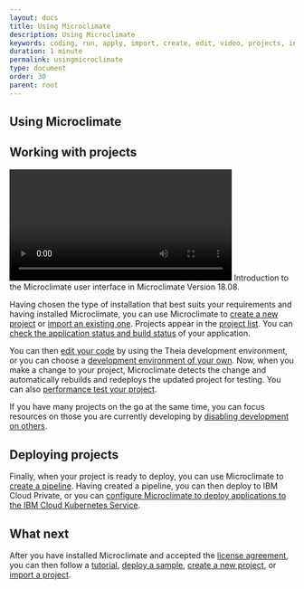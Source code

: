 ```yaml
---
layout: docs
title: Using Microclimate
description: Using Microclimate
keywords: coding, run, apply, import, create, edit, video, projects, introduction, user interface
duration: 1 minute
permalink: usingmicroclimate
type: document
order: 30
parent: root
---
```


## Using Microclimate

## Working with projects

<video width="78%" controls class="center-block embeded-video">
  <source src="./videos/MicroclimateUI_2018_M17_I.mp4" type="video/mp4">
Your browser does not support the video tag.
</video>
Introduction to the Microclimate user interface in Microclimate Version 18.08.

Having chosen the type of installation that best suits your requirements and having installed Microclimate, you can use Microclimate to [create a new project](creatingaproject) or [import an existing one](importingaproject). Projects appear in the [project list](projectlist). You can [check the application status and build status](checkingstatuses) of your application.

You can then [edit your code](edityourcode) by using the Theia development environment, or you can choose a [development environment of your own](settingownide). Now, when you make a change to your project, Microclimate detects the change and automatically rebuilds and redeploys the updated project for testing. You can also [performance test your project](performancetesting).

If you have many projects on the go at the same time, you can focus resources on those you are currently developing by [disabling development on others](disabledevelopmentonprojects).

## Deploying projects

Finally, when your project is ready to deploy, you can use Microclimate to [create a pipeline](usingapipeline). Having created a pipeline, you can then deploy to IBM Cloud Private, or you can [configure Microclimate to deploy applications to the IBM Cloud Kubernetes Service](configiks).

## What next
After you have installed Microclimate and accepted the [license agreement](license), you can then follow a [tutorial](tutorials-and-samples), [deploy a sample](tutorials-and-samples), [create a new project](creatingaproject), or [import a project](importingaproject).
